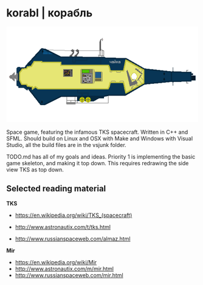 # korabl | корабль
![My HD TKS](https://raw.githubusercontent.com/Goerofmuns/korabl/master/asset/tex/tks_shell.png)

Space game, featuring the infamous TKS spacecraft. Written in C++ and SFML. Should build on
Linux and OSX with Make and Windows with Visual Studio, all the build files are in the vsjunk folder.

TODO.md has all of my goals and ideas. Priority 1 is implementing the basic game skeleton, and making it top down. 
This requires redrawing the side view TKS as top down.

## Selected reading material

**TKS**
* https://en.wikipedia.org/wiki/TKS_(spacecraft)
* http://www.astronautix.com/t/tks.html

* http://www.russianspaceweb.com/almaz.html

**Mir**
* https://en.wikipedia.org/wiki/Mir
* http://www.astronautix.com/m/mir.html
* http://www.russianspaceweb.com/mir.html

